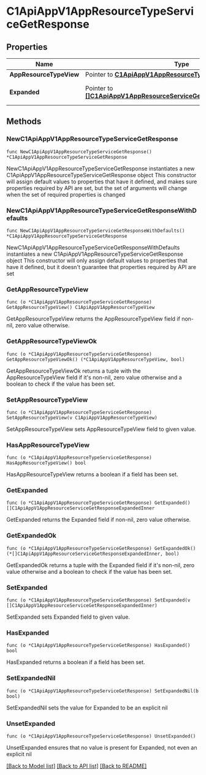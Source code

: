 # C1ApiAppV1AppResourceTypeServiceGetResponse

## Properties

Name | Type | Description | Notes
------------ | ------------- | ------------- | -------------
**AppResourceTypeView** | Pointer to [**C1ApiAppV1AppResourceTypeView**](C1ApiAppV1AppResourceTypeView.md) |  | [optional] 
**Expanded** | Pointer to [**[]C1ApiAppV1AppResourceServiceGetResponseExpandedInner**](C1ApiAppV1AppResourceServiceGetResponseExpandedInner.md) | The expanded field. | [optional] 

## Methods

### NewC1ApiAppV1AppResourceTypeServiceGetResponse

`func NewC1ApiAppV1AppResourceTypeServiceGetResponse() *C1ApiAppV1AppResourceTypeServiceGetResponse`

NewC1ApiAppV1AppResourceTypeServiceGetResponse instantiates a new C1ApiAppV1AppResourceTypeServiceGetResponse object
This constructor will assign default values to properties that have it defined,
and makes sure properties required by API are set, but the set of arguments
will change when the set of required properties is changed

### NewC1ApiAppV1AppResourceTypeServiceGetResponseWithDefaults

`func NewC1ApiAppV1AppResourceTypeServiceGetResponseWithDefaults() *C1ApiAppV1AppResourceTypeServiceGetResponse`

NewC1ApiAppV1AppResourceTypeServiceGetResponseWithDefaults instantiates a new C1ApiAppV1AppResourceTypeServiceGetResponse object
This constructor will only assign default values to properties that have it defined,
but it doesn't guarantee that properties required by API are set

### GetAppResourceTypeView

`func (o *C1ApiAppV1AppResourceTypeServiceGetResponse) GetAppResourceTypeView() C1ApiAppV1AppResourceTypeView`

GetAppResourceTypeView returns the AppResourceTypeView field if non-nil, zero value otherwise.

### GetAppResourceTypeViewOk

`func (o *C1ApiAppV1AppResourceTypeServiceGetResponse) GetAppResourceTypeViewOk() (*C1ApiAppV1AppResourceTypeView, bool)`

GetAppResourceTypeViewOk returns a tuple with the AppResourceTypeView field if it's non-nil, zero value otherwise
and a boolean to check if the value has been set.

### SetAppResourceTypeView

`func (o *C1ApiAppV1AppResourceTypeServiceGetResponse) SetAppResourceTypeView(v C1ApiAppV1AppResourceTypeView)`

SetAppResourceTypeView sets AppResourceTypeView field to given value.

### HasAppResourceTypeView

`func (o *C1ApiAppV1AppResourceTypeServiceGetResponse) HasAppResourceTypeView() bool`

HasAppResourceTypeView returns a boolean if a field has been set.

### GetExpanded

`func (o *C1ApiAppV1AppResourceTypeServiceGetResponse) GetExpanded() []C1ApiAppV1AppResourceServiceGetResponseExpandedInner`

GetExpanded returns the Expanded field if non-nil, zero value otherwise.

### GetExpandedOk

`func (o *C1ApiAppV1AppResourceTypeServiceGetResponse) GetExpandedOk() (*[]C1ApiAppV1AppResourceServiceGetResponseExpandedInner, bool)`

GetExpandedOk returns a tuple with the Expanded field if it's non-nil, zero value otherwise
and a boolean to check if the value has been set.

### SetExpanded

`func (o *C1ApiAppV1AppResourceTypeServiceGetResponse) SetExpanded(v []C1ApiAppV1AppResourceServiceGetResponseExpandedInner)`

SetExpanded sets Expanded field to given value.

### HasExpanded

`func (o *C1ApiAppV1AppResourceTypeServiceGetResponse) HasExpanded() bool`

HasExpanded returns a boolean if a field has been set.

### SetExpandedNil

`func (o *C1ApiAppV1AppResourceTypeServiceGetResponse) SetExpandedNil(b bool)`

 SetExpandedNil sets the value for Expanded to be an explicit nil

### UnsetExpanded
`func (o *C1ApiAppV1AppResourceTypeServiceGetResponse) UnsetExpanded()`

UnsetExpanded ensures that no value is present for Expanded, not even an explicit nil

[[Back to Model list]](../README.md#documentation-for-models) [[Back to API list]](../README.md#documentation-for-api-endpoints) [[Back to README]](../README.md)


